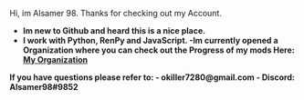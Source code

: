 Hi, im Alsamer 98. Thanks for checking out my Account.<b />
- Im new to Github and heard this is a nice place.<b />
- I work with Python, RenPy and JavaScript.<b />
-Im currently opened a Organization where you can check out the Progress of my mods
Here: [My Organization](https://github.com/Alsamer-s-DDLC-Mods-and-Submods)
 <b /> 
If you have questions please refer to:
- okiller7280@gmail.com
- Discord: Alsamer98#9852
